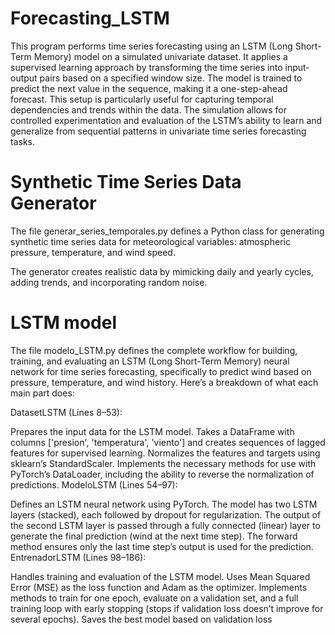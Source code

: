 # Forecasting_LSTM

This program performs time series forecasting using an LSTM (Long Short-Term Memory) model on a simulated univariate dataset. 
It applies a supervised learning approach by transforming the time series into input-output pairs based on a specified window size. 
The model is trained to predict the next value in the sequence, making it a one-step-ahead forecast. This setup is particularly 
useful for capturing temporal dependencies and trends within the data. The simulation allows for controlled experimentation and 
evaluation of the LSTM’s ability to learn and generalize from sequential patterns in univariate time series forecasting tasks.

# Synthetic Time Series Data Generator
The file generar_series_temporales.py defines a Python class for generating synthetic time series data for meteorological variables: 
atmospheric pressure, temperature, and wind speed. 

The generator creates realistic data by mimicking daily and yearly cycles, adding trends, and incorporating random noise.

# LSTM model

The file modelo_LSTM.py defines the complete workflow for building, training, and evaluating an LSTM (Long Short-Term Memory) neural network for time series forecasting, specifically to predict wind based on pressure, temperature, and wind history. Here’s a breakdown of what each main part does:

DatasetLSTM (Lines 8–53):

Prepares the input data for the LSTM model.
Takes a DataFrame with columns ['presion', 'temperatura', 'viento'] and creates sequences of lagged features for supervised learning.
Normalizes the features and targets using sklearn’s StandardScaler.
Implements the necessary methods for use with PyTorch’s DataLoader, including the ability to reverse the normalization of predictions.
ModeloLSTM (Lines 54–97):

Defines an LSTM neural network using PyTorch.
The model has two LSTM layers (stacked), each followed by dropout for regularization.
The output of the second LSTM layer is passed through a fully connected (linear) layer to generate the final prediction (wind at the next time step).
The forward method ensures only the last time step’s output is used for the prediction.
EntrenadorLSTM (Lines 98–186):

Handles training and evaluation of the LSTM model.
Uses Mean Squared Error (MSE) as the loss function and Adam as the optimizer.
Implements methods to train for one epoch, evaluate on a validation set, and a full training loop with early stopping (stops if validation loss doesn’t improve for several epochs).
Saves the best model based on validation loss
